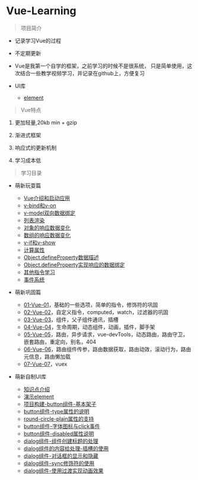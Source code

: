 # Vue-Learning

> 项目简介

* 记录学习Vue的过程

* 不定期更新

* Vue是我第一个自学的框架，之前学习的时候不是很系统，
    只是简单使用，这次结合一些教学视频学习，并记录在github上，方便复习

* UI库
    * [element](https://element.eleme.cn/#/zh-CN/)    
    
> Vue特点

1. 更加轻量,20kb min + gzip

2. 渐进式框架

3. 响应式的更新机制

4. 学习成本低 

> 学习目录

* 萌新玩耍篇

    * [Vue介绍和启动应用](./01-萌新玩耍篇/01-Vue介绍和启动应用/Vue介绍和启动应用.md)
    * [v-bind和v-on](./01-萌新玩耍篇/02-v-bind和v-on/v-bind和v-on.md)
    * [v-model双向数据绑定](./01-萌新玩耍篇/03-v-model双向数据绑定/v-model双向数据绑定.md)
    * [列表渲染](./01-萌新玩耍篇/04-列表渲染/列表渲染.md)
    * [对象的响应数据变化](./01-萌新玩耍篇/05-对象的响应数据变化/对象的响应数据变化.md)
    * [数组的响应数据变化](./01-萌新玩耍篇/06-数组的响应数据变化/数组的响应数据变化.md)
    * [v-if和v-show](./01-萌新玩耍篇/07-v-if和v-show/v-if和v-show.md)
    * [计算属性](./01-萌新玩耍篇/08-计算属性/计算属性.md)
    * [Object.defineProperty数据描述](./01-萌新玩耍篇/09-Object.defineProperty数据描述/Object.defineProperty数据描述.md)
    * [Object.defineProperty实现响应的数据绑定](./01-萌新玩耍篇/10-Object.defineProperty实现响应的数据绑定/Object.defineProperty实现响应的数据绑定.md)
    * [其他指令学习](./01-萌新玩耍篇/11-其他指令学习/其他指令学习.md)
    * [事件系统](./01-萌新玩耍篇/12-事件系统/事件系统.md)

* 萌新巩固篇 
    * [01-Vue-01](./02-萌新巩固篇/01-Vue-01/Vue-01.md)，基础的一些选项，简单的指令，修饰符的巩固
    * [02-Vue-02](./02-萌新巩固篇/02-Vue-02/Vue-02.md)，自定义指令，computed，watch，过滤器的巩固
    * [03-Vue-03](./02-萌新巩固篇/03-Vue-03/Vue-03.md)，组件，父子组件通讯，插槽
    * [04-Vue-04](./02-萌新巩固篇/04-Vue-04/Vue-04.md)，生命周期，动态组件，动画，插件，脚手架
    * [05-Vue-05](./02-萌新巩固篇/05-Vue-05/Vue-05.md)，路由，异步请求，vue-devTools，动态路由，路由守卫，嵌套路由，重定向，别名，404
    * [06-Vue-06](./02-萌新巩固篇/06-Vue-06/Vue-06.md)，路由组件传参，路由数据获取，路由动效，滚动行为，路由元信息，路由懒加载
    * [07-Vue-07](./02-萌新巩固篇/07-Vue-07/Vue-07.md)，vuex

* 萌新自制UI库
    * [知识点介绍](./03-萌新自制UI库/01-知识点介绍/知识点介绍.md)    
    * [演示element](./03-萌新自制UI库/02-演示element/演示element.md)    
    * [项目构建-button组件-基本架子](./03-萌新自制UI库/03-项目构建-button组件-基本架子/项目构建-button组件-基本架子.md)    
    * [button组件-type属性的说明](./03-萌新自制UI库/04-button组件-type属性的说明/button组件-type属性的说明.md)    
    * [round-circle-plain属性的支持](./03-萌新自制UI库/05-round-circle-plain属性的支持/round-circle-plain属性的支持.md)    
    * [button组件-字体图标与click事件](./03-萌新自制UI库/06-button组件-字体图标与click事件/button组件-字体图标与click事件.md)    
    * [button组件-disabled属性说明](./03-萌新自制UI库/07-button组件-disabled属性说明/button组件-disabled属性说明.md)    
    * [dialog组件-组件创建标题的处理](./03-萌新自制UI库/08-dialog组件-组件创建标题的处理/dialog组件-组件创建标题的处理.md)    
    * [dialog组件的内容给处理-插槽的使用](./03-萌新自制UI库/09-dialog组件的内容给处理-插槽的使用/dialog组件的内容给处理-插槽的使用.md)    
    * [dialog组件-对话框的显示和隐藏](./03-萌新自制UI库/10-dialog组件-对话框的显示和隐藏/dialog组件-对话框的显示和隐藏.md)    
    * [dialog组件-sync修饰符的使用](./03-萌新自制UI库/11-dialog组件-sync修饰符的使用/dialog组件-sync修饰符的使用.md)    
    * [dialog组件-使用过渡实现动画效果](./03-萌新自制UI库/12-dialog组件-使用过渡实现动画效果/dialog组件-使用过渡实现动画效果.md)    
